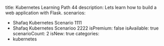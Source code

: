 title: Kubernetes Learning Path 44
description: Lets learn how to build a web application with Flask.
scenarios: 
  - Shafaq Kubernetes Scenario 1111
  - Shafaq Kubernetes Scenarioo 2222
isPremium: false
isAvailable: true
scenarioCount: 2
isNew: true
categories: 
  - kubernetes

